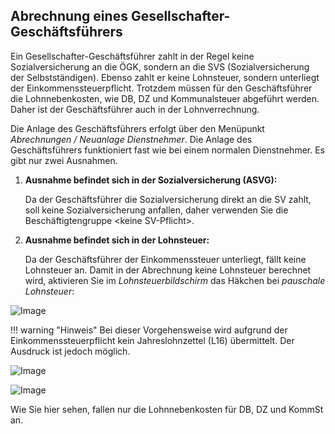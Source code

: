 ## Abrechnung eines Gesellschafter-Geschäftsführers 

Ein Gesellschafter-Geschäftsführer zahlt in der Regel keine Sozialversicherung an die ÖGK, sondern an die SVS (Sozialversicherung der Selbstständigen). Ebenso zahlt er keine Lohnsteuer, sondern unterliegt der Einkommenssteuerpflicht. Trotzdem müssen für den Geschäftsführer die Lohnnebenkosten, wie DB, DZ und Kommunalsteuer abgeführt werden. Daher ist der Geschäftsführer auch in der Lohnverrechnung.

Die Anlage des Geschäftsführers erfolgt über den Menüpunkt *Abrechnungen / Neuanlage Dienstnehmer*. Die Anlage des Geschäftsführers funktioniert fast wie bei einem normalen Dienstnehmer. Es gibt nur zwei Ausnahmen.

1.  **Ausnahme befindet sich in der Sozialversicherung (ASVG):**

    Da der Geschäftsführer die Sozialversicherung direkt an die SV zahlt, soll keine Sozialversicherung anfallen, daher verwenden Sie die Beschäftigtengruppe \<keine SV-Pflicht\>.

2.  **Ausnahme befindet sich in der Lohnsteuer:**

    Da der Geschäftsführer der Einkommenssteuer unterliegt, fällt keine Lohnsteuer an. Damit in der Abrechnung keine Lohnsteuer berechnet wird, aktivieren Sie im *Lohnsteuerbildschirm* das Häkchen bei *pauschale Lohnsteuer*:

![Image](<img/image587.png>)

!!! warning "Hinweis"
    Bei dieser Vorgehensweise wird aufgrund der Einkommenssteuerpflicht kein Jahreslohnzettel (L16) übermittelt. Der Ausdruck ist jedoch möglich.

![Image](<img/image588.png>)

![Image](<img/image589.png>)

Wie Sie hier sehen, fallen nur die Lohnnebenkosten für DB, DZ und KommSt an.